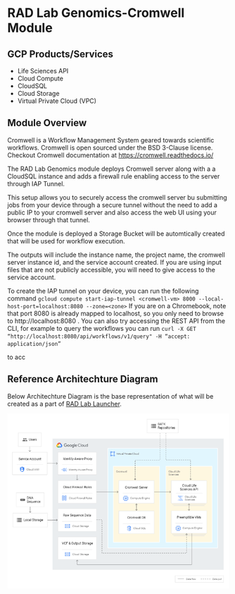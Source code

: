 # RAD Lab Genomics-Cromwell Module

## GCP Products/Services 

* Life Sciences API
* Cloud Compute
* CloudSQL
* Cloud Storage
* Virtual Private Cloud (VPC)

## Module Overview 
Cromwell is a Workflow Management System geared towards scientific workflows. Cromwell is open sourced under the BSD 3-Clause license. Checkout Cromwell documentation at https://cromwell.readthedocs.io/

The RAD Lab Genomics module deploys Cromwell server along with a a CloudSQL instance and adds a firewall rule enabling access to the server through IAP Tunnel.

This setup allows you to securely access the cromwell server bu submitting jobs from your device through a secure tunnel without the need to add a public IP to your cromwell server and also access the web UI using your browser through that tunnel.

Once the module is deployed a Storage Bucket will be automtically created that will be used for workflow execution.

The outputs will include the instance name, the project name, the cromwell server instance id, and the service account created. If you are using input files that are not publicly accessible, you will need to give access to the service account.

To create the IAP tunnel on your device, you can run the following command
`gcloud compute start-iap-tunnel <cromwell-vm> 8000 --local-host-port=localhost:8080 --zone=<zone>`
If you are on a Chromebook, note that port 8080 is already mapped to localhost, so you only need to browse to http://localhost:8080 . You can also try accessing the REST API from the CLI, for example to query the workflows you can run 
`curl -X GET “http://localhost:8080/api/workflows/v1/query" -H “accept: application/json”`

to acc

## Reference Architechture Diagram

Below Architechture Diagram is the base representation of what will be created as a part of [RAD Lab Launcher](../../radlab-launcher/radlab.py).

![](../../docs/images/V4_Genomics_Cromwell.png)


